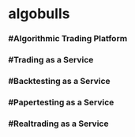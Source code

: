# algobulls

### #Algorithmic Trading Platform
### #Trading as a Service
### #Backtesting as a Service
### #Papertesting as a Service
### #Realtrading as a Service
